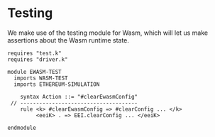 Testing
=======

We make use of the testing module for Wasm, which will let us make assertions about the Wasm runtime state.

```k
requires "test.k"
requires "driver.k"

module EWASM-TEST
  imports WASM-TEST
  imports ETHEREUM-SIMULATION
```

```k
    syntax Action ::= "#clearEwasmConfig"
 // -------------------------------------
    rule <k> #clearEwasmConfig => #clearConfig ... </k>
         <eeiK> . => EEI.clearConfig ... </eeiK>
```

```k
endmodule
```
